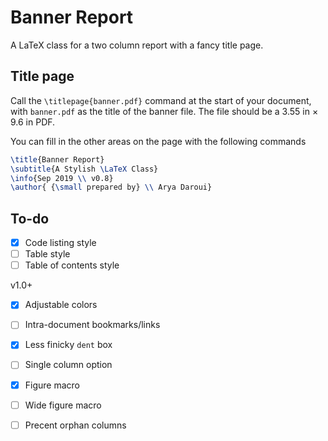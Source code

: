 # Banner Report

A LaTeX class for a two column report with a fancy title page.



## Title page

Call the `\titlepage{banner.pdf}` command at the start of your document, with `banner.pdf` as the title of the banner file. The file should be a 3.55 in × 9.6 in PDF.

You can fill in the other areas on the page with the following commands 

```latex
\title{Banner Report}
\subtitle{A Stylish \LaTeX Class}
\info{Sep 2019 \\ v0.8}
\author{ {\small prepared by} \\ Arya Daroui}
```



## To-do



- [x] Code listing style
- [ ] Table style
- [ ] Table of contents style

v1.0+

- [x] Adjustable colors
- [ ] Intra-document bookmarks/links
- [x] Less finicky `dent` box
- [ ] Single column option
- [x] Figure macro
- [ ] Wide figure macro
- [ ] Precent orphan columns 

